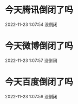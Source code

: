 # 今天腾讯倒闭了吗

2022-11-23 1:07:54 没倒闭

# 今天微博倒闭了吗

2022-11-23 1:07:57 没倒闭

# 今天百度倒闭了吗

2022-11-23 1:07:59 没倒闭

